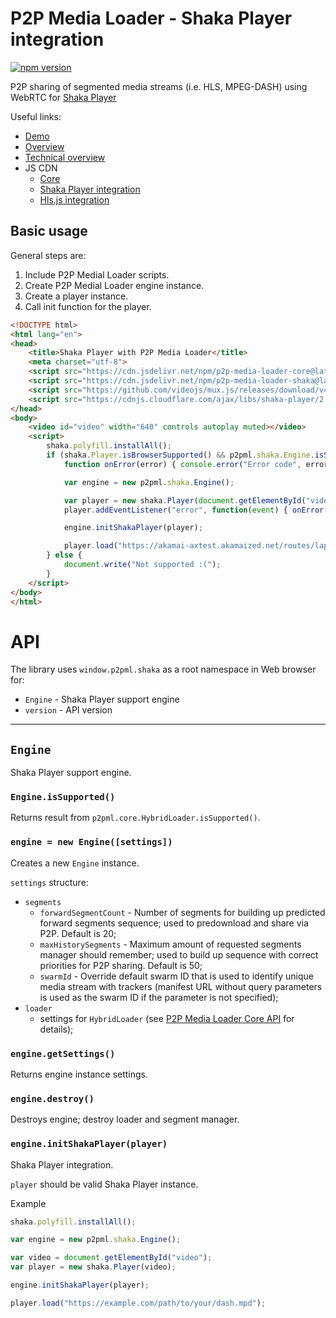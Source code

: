# P2P Media Loader - Shaka Player integration

[![npm version](https://badge.fury.io/js/p2p-media-loader-shaka.svg)](https://npmjs.com/package/p2p-media-loader-shaka)

P2P sharing of segmented media streams (i.e. HLS, MPEG-DASH) using WebRTC for [Shaka Player](https://github.com/google/shaka-player)

Useful links:
- [Demo](http://novage.com.ua/p2p-media-loader/demo.html)
- [Overview](http://novage.com.ua/p2p-media-loader/overview.html)
- [Technical overview](http://novage.com.ua/p2p-media-loader/technical-overview.html)
- JS CDN
  - [Core](https://cdn.jsdelivr.net/npm/p2p-media-loader-core@latest/build/)
  - [Shaka Player integration](https://cdn.jsdelivr.net/npm/p2p-media-loader-shaka@latest/build/)
  - [Hls.js integration](https://cdn.jsdelivr.net/npm/p2p-media-loader-hlsjs@latest/build/)

## Basic usage

General steps are:

1. Include P2P Medial Loader scripts.
2. Create P2P Medial Loader engine instance.
3. Create a player instance.
4. Call init function for the player.

```html
<!DOCTYPE html>
<html lang="en">
<head>
    <title>Shaka Player with P2P Media Loader</title>
    <meta charset="utf-8">
    <script src="https://cdn.jsdelivr.net/npm/p2p-media-loader-core@latest/build/p2p-media-loader-core.min.js"></script>
    <script src="https://cdn.jsdelivr.net/npm/p2p-media-loader-shaka@latest/build/p2p-media-loader-shaka.min.js"></script>
    <script src="https://github.com/videojs/mux.js/releases/download/v4.4.0/mux.js"></script>
    <script src="https://cdnjs.cloudflare.com/ajax/libs/shaka-player/2.4.4/shaka-player.compiled.js"></script>
</head>
<body>
    <video id="video" width="640" controls autoplay muted></video>
    <script>
        shaka.polyfill.installAll();
        if (shaka.Player.isBrowserSupported() && p2pml.shaka.Engine.isSupported()) {
            function onError(error) { console.error("Error code", error.code, "object", error); }

            var engine = new p2pml.shaka.Engine();

            var player = new shaka.Player(document.getElementById("video"));
            player.addEventListener("error", function(event) { onError(event.detail); });

            engine.initShakaPlayer(player);

            player.load("https://akamai-axtest.akamaized.net/routes/lapd-v1-acceptance/www_c4/Manifest.mpd").catch(onError);
        } else {
            document.write("Not supported :(");
        }
    </script>
</body>
</html>
```

# API

The library uses `window.p2pml.shaka` as a root namespace in Web browser for:
- `Engine` - Shaka Player support engine
- `version` - API version

---

## `Engine`

Shaka Player support engine.

### `Engine.isSupported()`

Returns result from `p2pml.core.HybridLoader.isSupported()`.

### `engine = new Engine([settings])`

Creates a new `Engine` instance.

`settings` structure:
- `segments`
    + `forwardSegmentCount` - Number of segments for building up predicted forward segments sequence; used to predownload and share via P2P. Default is 20;
    + `maxHistorySegments` - Maximum amount of requested segments manager should remember; used to build up sequence with correct priorities for P2P sharing. Default is 50;
    + `swarmId` - Override default swarm ID that is used to identify unique media stream with trackers (manifest URL without query parameters is used as the swarm ID if the parameter is not specified);
- `loader`
    + settings for `HybridLoader` (see [P2P Media Loader Core API](../p2p-media-loader-core/README.md#loader--new-hybridloadersettings) for details);

### `engine.getSettings()`

Returns engine instance settings.

### `engine.destroy()`

Destroys engine; destroy loader and segment manager.

### `engine.initShakaPlayer(player)`

Shaka Player integration.

`player` should be valid Shaka Player instance.

Example
```javascript
shaka.polyfill.installAll();

var engine = new p2pml.shaka.Engine();

var video = document.getElementById("video");
var player = new shaka.Player(video);

engine.initShakaPlayer(player);

player.load("https://example.com/path/to/your/dash.mpd");
```
